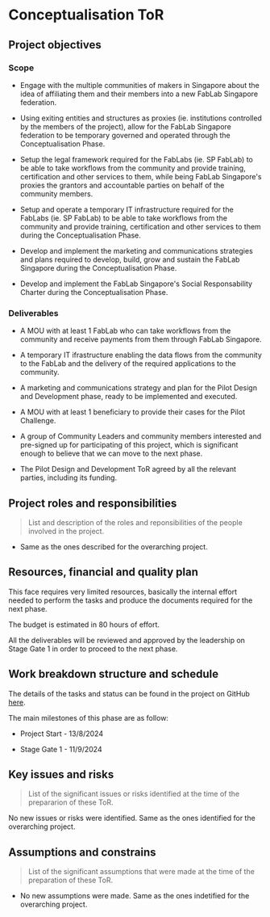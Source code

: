 # Conceptualisation ToR

## Project objectives

### Scope

- Engage with the multiple communities of makers in Singapore about the idea of affiliating them and their members into a new FabLab Singapore federation.

- Using exiting entities and structures as proxies (ie. institutions controlled by the members of the project), allow for the FabLab Singapore federation to be temporary governed and operated through the Conceptualisation Phase.

- Setup the legal framework required for the FabLabs (ie. SP FabLab) to be able to take workflows from the community and provide training, certification and other services to them, while being FabLab Singapore's proxies the grantors and accountable parties on behalf of the community members.

- Setup and operate a temporary IT infrastructure required for the FabLabs (ie. SP FabLab) to be able to take workflows from the community and provide training, certification and other services to them during the Conceptualisation Phase.

- Develop and implement the marketing and communications strategies and plans required to develop, build, grow and sustain the FabLab Singapore during the Conceptualisation Phase.

- Develop and implement the FabLab Singapore's Social Responsability Charter during the Conceptualisation Phase.

### Deliverables

* A MOU with at least 1 FabLab who can take workflows from the community and receive payments from them through FabLab Singapore.

* A temporary IT ifrastructure enabling the data flows from the community to the FabLab and the delivery of the required applications to the community.

* A marketing and communications strategy and plan for the Pilot Design and Development phase, ready to be implemented and executed.

* A MOU with at least 1 beneficiary to provide their cases for the Pilot Challenge.

* A group of Community Leaders and community members interested and pre-signed up for participating of this project, which is significant enough to believe that we can move to the next phase.

* The Pilot Design and Development ToR agreed by all the relevant parties, including its funding.

## Project roles and responsibilities

> List and description of the roles and reponsibilities of the people involved in the project.

* Same as the ones described for the overarching project.

## Resources, financial and quality plan

This face requires very limited resources, basically the internal effort needed to perform the tasks and produce the documents required for the next phase.

The budget is estimated in 80 hours of effort.

All the deliverables will be reviewed and approved by the leadership on Stage Gate 1 in order to proceed to the next phase.

## Work breakdown structure and schedule

The details of the tasks and status can be found in the project on GitHub [here](https://github.com/orgs/FabLabSG/projects/2).

The main milestones of this phase are as follow:

- Project Start - 13/8/2024

- Stage Gate 1 - 11/9/2024

## Key issues and risks

> List of the significant issues or risks identified at the time of the prepararion of these ToR.

No new issues or risks were identified. Same as the ones identified for the overarching project.

## Assumptions and constrains

> List of the significant assumptions that were made at the time of the preparation of these ToR.

- No new assumptions were made. Same as the ones indetified for the overarching project.
